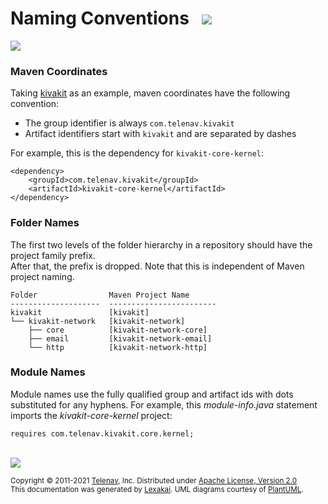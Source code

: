 <!--suppress HtmlUnknownTarget, HtmlRequiredAltAttribute -->

# Naming Conventions &nbsp; <img src="https://telenav.github.io/telenav-assets/images/icons/dependencies-32.png" srcset="https://telenav.github.io/telenav-assets/images/icons/dependencies-32-2x.png 2x"/>

<img src="https://telenav.github.io/telenav-assets/images/icons/horizontal-line-512.png" srcset="https://telenav.github.io/telenav-assets/images/separators/horizontal-line-512-2x.png 2x"/>

### Maven Coordinates

Taking [kivakit](https://www.kivakit.org) as an example, maven coordinates have the following convention:

- The group identifier is always `com.telenav.kivakit`
- Artifact identifiers start with `kivakit` and are separated by dashes

For example, this is the dependency for `kivakit-core-kernel`:

    <dependency>
        <groupId>com.telenav.kivakit</groupId>
        <artifactId>kivakit-core-kernel</artifactId>
    </dependency>
    
### Folder Names

The first two levels of the folder hierarchy in a repository should have the project family prefix.  
After that, the prefix is dropped. Note that this is independent of Maven project naming.

    Folder                Maven Project Name
    --------------------  ------------------------
    kivakit               [kivakit]  
    └── kivakit-network   [kivakit-network]  
        ├── core          [kivakit-network-core]  
        ├── email         [kivakit-network-email]  
        └── http          [kivakit-network-http]  

### Module Names

Module names use the fully qualified group and artifact ids with dots substituted for any hyphens. 
For example, this *module-info.java* statement imports the *kivakit-core-kernel* project:

    requires com.telenav.kivakit.core.kernel;

<br/> 

<img src="https://telenav.github.io/telenav-assets/images/icons/horizontal-line-512.png" srcset="https://telenav.github.io/telenav-assets/images/separators/horizontal-line-512-2x.png 2x"/>

<sub>Copyright &#169; 2011-2021 [Telenav](https://telenav.com), Inc. Distributed under [Apache License, Version 2.0](../LICENSE)</sub>  
<sub>This documentation was generated by [Lexakai](https://www.lexakai.org). UML diagrams courtesy of [PlantUML](https://plantuml.com).</sub>
